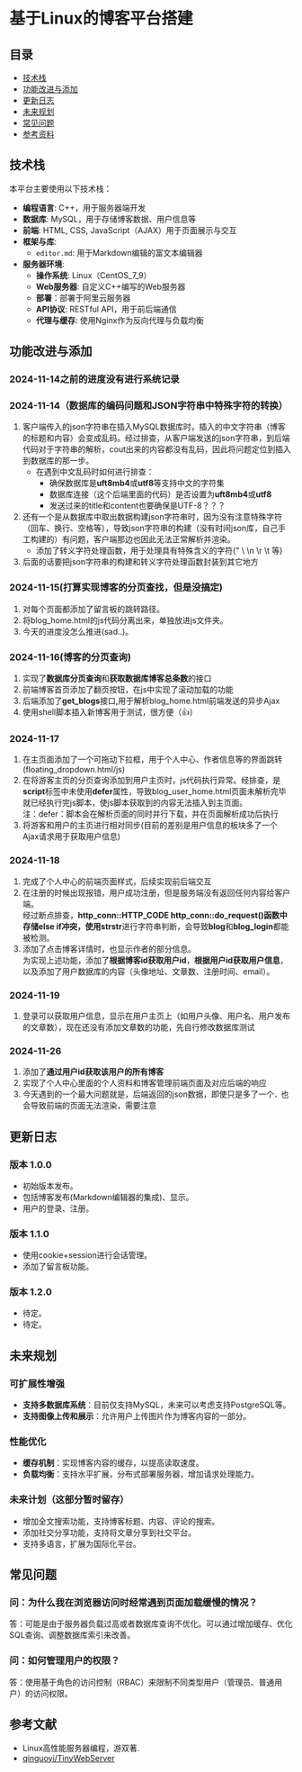 # 基于Linux的博客平台搭建

## 目录
- [技术栈](#技术栈)
- [功能改进与添加](#功能改进与添加)
- [更新日志](#更新日志)
- [未来规划](#未来规划)
- [常见问题](#常见问题)
- [参考资料](#参考资料)

## 技术栈

本平台主要使用以下技术栈：

- **编程语言**: C++，用于服务器端开发
- **数据库**: MySQL，用于存储博客数据、用户信息等
- **前端**: HTML, CSS, JavaScript（AJAX）用于页面展示与交互
- **框架与库**: 
  - `editor.md`: 用于Markdown编辑的富文本编辑器
- **服务器环境**:
  - **操作系统**: Linux（CentOS_7_9）
  - **Web服务器**: 自定义C++编写的Web服务器
  - **部署**：部署于阿里云服务器
  - **API协议**: RESTful API，用于前后端通信
  - **代理与缓存**: 使用Nginx作为反向代理与负载均衡

## 功能改进与添加

### 2024-11-14之前的进度没有进行系统记录

### 2024-11-14（数据库的编码问题和JSON字符串中特殊字符的转换）
1. 客户端传入的json字符串在插入MySQL数据库时，插入的中文字符串（博客的标题和内容）会变成乱码。经过排查，从客户端发送的json字符串，到后端代码对于字符串的解析，cout出来的内容都没有乱码，因此将问题定位到插入到数据库的那一步。
   - 在遇到中文乱码时如何进行排查：
     - 确保数据库是**uft8mb4**或**utf8**等支持中文的字符集
     - 数据库连接（这个后端里面的代码）是否设置为**uft8mb4**或**utf8**
     - 发送过来的title和content也要确保是UTF-8？？？
2. 还有一个是从数据库中取出数据构建json字符串时，因为没有注意特殊字符（回车、换行、空格等），导致json字符串的构建（没有时间json库，自己手工构建的）有问题，客户端那边也因此无法正常解析并渲染。
   - 添加了转义字符处理函数，用于处理具有特殊含义的字符(" \ \n \r \t 等)
3. 后面的话要把json字符串的构建和转义字符处理函数封装到其它地方

### 2024-11-15(打算实现博客的分页查找，但是没搞定)
1. 对每个页面都添加了留言板的跳转路径。
2. 将blog_home.html的js代码分离出来，单独放进js文件夹。
3. 今天的进度没怎么推进(sad..)。

### 2024-11-16(博客的分页查询)
1. 实现了**数据库分页查询**和**获取数据库博客总条数**的接口
2. 前端博客首页添加了翻页按钮，在js中实现了滚动加载的功能
3. 后端添加了**get_blogs**接口,用于解析blog_home.html前端发送的异步Ajax
4. 使用shell脚本插入新博客用于测试，很方便（👍）

### 2024-11-17
1. 在主页面添加了一个可拖动下拉框，用于个人中心、作者信息等的界面跳转(floating_dropdown.html/js)
2. 在将游客主页的分页查询添加到用户主页时，js代码执行异常。经排查，是**script**标签中未使用**defer**属性，导致blog_user_home.html页面未解析完毕就已经执行完js脚本，使js脚本获取到的内容无法插入到主页面。  
注：defer：脚本会在解析页面的同时并行下载，并在页面解析成功后执行
3. 将游客和用户的主页进行相对同步(目前的差别是用户信息的板块多了一个Ajax请求用于获取用户信息)

### 2024-11-18
1. 完成了个人中心的前端页面样式，后续实现前后端交互
2. 在注册的时候出现报错，用户成功注册，但是服务端没有返回任何内容给客户端。  
经过断点排查，**http_conn::HTTP_CODE http_conn::do_request()**函数中存储else if冲突，使用**strstr**进行字符串判断，会导致**blog**和**blog_login**都能被检测。
3. 添加了点击博客详情时，也显示作者的部分信息。  
为实现上述功能，添加了**根据博客id获取用户id**，**根据用户id获取用户信息**，以及添加了用户数据库的内容（头像地址、文章数、注册时间、email）。

### 2024-11-19
1. 登录可以获取用户信息，显示在用户主页上（如用户头像、用户名、用户发布的文章数），现在还没有添加文章数的功能，先自行修改数据库测试

### 2024-11-26
1. 添加了**通过用户id获取该用户的所有博客**
2. 实现了个人中心里面的个人资料和博客管理前端页面及对应后端的响应
3. 今天遇到的一个最大问题就是，后端返回的json数据，即使只是多了一个`，`也会导致前端的页面无法渲染，需要注意

## 更新日志

### 版本 1.0.0
- 初始版本发布。
- 包括博客发布(Markdown编辑器的集成)、显示。
- 用户的登录、注册。

### 版本 1.1.0
- 使用cookie+session进行会话管理。
- 添加了留言板功能。

### 版本 1.2.0
- 待定。
- 待定。

## 未来规划

### 可扩展性增强
- **支持多数据库系统**：目前仅支持MySQL，未来可以考虑支持PostgreSQL等。
- **支持图像上传和展示**：允许用户上传图片作为博客内容的一部分。

### 性能优化
- **缓存机制**：实现博客内容的缓存，以提高读取速度。
- **负载均衡**：支持水平扩展，分布式部署服务器，增加请求处理能力。

### 未来计划（这部分暂时留存）
- 增加全文搜索功能，支持博客标题、内容、评论的搜索。
- 添加社交分享功能，支持将文章分享到社交平台。
- 支持多语言，扩展为国际化平台。

## 常见问题

### 问：为什么我在浏览器访问时经常遇到页面加载缓慢的情况？
答：可能是由于服务器负载过高或者数据库查询不优化。可以通过增加缓存、优化SQL查询、调整数据库索引来改善。

### 问：如何管理用户的权限？
答：使用基于角色的访问控制（RBAC）来限制不同类型用户（管理员、普通用户）的访问权限。

## 参考文献

- Linux高性能服务器编程，游双著.
- [qinguoyi/TinyWebServer](https://github.com/qinguoyi/TinyWebServer)

